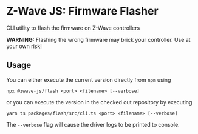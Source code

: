 # Z-Wave JS: Firmware Flasher

CLI utility to flash the firmware on Z-Wave controllers

**WARNING:** Flashing the wrong firmware may brick your controller. Use at your own risk!

## Usage

You can either execute the current version directly from `npm` using

```
npx @zwave-js/flash <port> <filename> [--verbose]
```

or you can execute the version in the checked out repository by executing

```
yarn ts packages/flash/src/cli.ts <port> <filename> [--verbose]
```

The `--verbose` flag will cause the driver logs to be printed to console.
